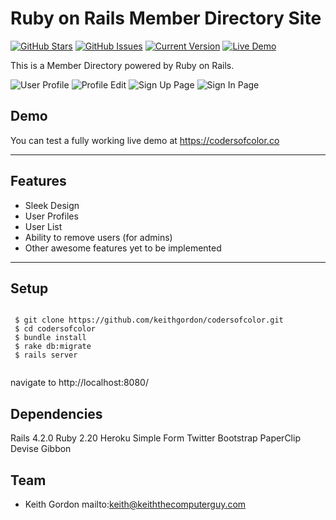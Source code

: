 Ruby on Rails Member Directory Site
============
[![GitHub Stars](https://img.shields.io/github/stars/keithgordon/codersofcolor.svg)](https://github.com/keithgordon/codersofcolor/stargazers) [![GitHub Issues](https://img.shields.io/github/issues/keithgordon/codersofcolor.svg)](https://github.com/keithgordon/codersofcolor/issues) [![Current Version](https://img.shields.io/badge/version-1.0.7-green.svg)](https://github.com/keithgordon/colorsofcolor) [![Live Demo](https://img.shields.io/badge/demo-online-green.svg)](https://codersofcolor.co)

This is a Member Directory powered by Ruby on Rails.

![User Profile](https://www.dropbox.com/s/2zri60ukw7sw25r/user_profile.png?dl=0)
![Profile Edit](https://www.dropbox.com/s/jxk8x4irua7h48g/edit_profle.png?dl=0)
![Sign Up Page](https://www.dropbox.com/s/ocxp24pzv4kmc38/sign_up.png?dl=0)
![Sign In Page](https://www.dropbox.com/s/99jd488up5q0jt4/sign_in.png?dl=0)


## Demo
You can test a fully working live demo at https://codersofcolor.co

---

## Features
- Sleek Design
- User Profiles
- User List
- Ability to remove users (for admins)
- Other awesome features yet to be implemented


---

## Setup

 <pre><code>
 $ git clone https://github.com/keithgordon/codersofcolor.git
 $ cd codersofcolor
 $ bundle install
 $ rake db:migrate
 $ rails server
 </code></pre>

<p>navigate to http://localhost:8080/</p>

## Dependencies

 Rails 4.2.0
 Ruby 2.20
 Heroku
 Simple Form
 Twitter Bootstrap
 PaperClip
 Devise
 Gibbon

## Team

* Keith Gordon mailto:keith@keiththecomputerguy.com
